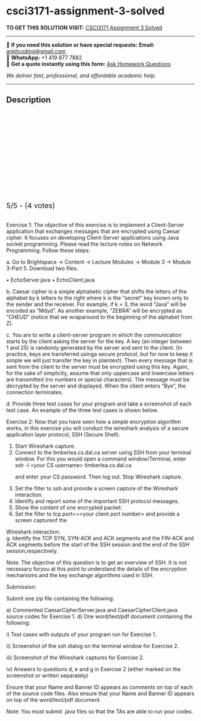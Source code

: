 # csci3171-assignment-3-solved
**TO GET THIS SOLUTION VISIT:** [CSCI3171 Assignment 3 Solved](https://www.ankitcodinghub.com/product/csci3171-assignment-3-solved/)


---

📩 **If you need this solution or have special requests:** **Email:** ankitcoding@gmail.com  
📱 **WhatsApp:** +1 419 877 7882  
📄 **Get a quote instantly using this form:** [Ask Homework Questions](https://www.ankitcodinghub.com/services/ask-homework-questions/)

*We deliver fast, professional, and affordable academic help.*

---

<h2>Description</h2>



<div class="kk-star-ratings kksr-auto kksr-align-center kksr-valign-top" data-payload="{&quot;align&quot;:&quot;center&quot;,&quot;id&quot;:&quot;92300&quot;,&quot;slug&quot;:&quot;default&quot;,&quot;valign&quot;:&quot;top&quot;,&quot;ignore&quot;:&quot;&quot;,&quot;reference&quot;:&quot;auto&quot;,&quot;class&quot;:&quot;&quot;,&quot;count&quot;:&quot;4&quot;,&quot;legendonly&quot;:&quot;&quot;,&quot;readonly&quot;:&quot;&quot;,&quot;score&quot;:&quot;5&quot;,&quot;starsonly&quot;:&quot;&quot;,&quot;best&quot;:&quot;5&quot;,&quot;gap&quot;:&quot;4&quot;,&quot;greet&quot;:&quot;Rate this product&quot;,&quot;legend&quot;:&quot;5\/5 - (4 votes)&quot;,&quot;size&quot;:&quot;24&quot;,&quot;title&quot;:&quot;CSCI3171 Assignment 3 Solved&quot;,&quot;width&quot;:&quot;138&quot;,&quot;_legend&quot;:&quot;{score}\/{best} - ({count} {votes})&quot;,&quot;font_factor&quot;:&quot;1.25&quot;}">

<div class="kksr-stars">

<div class="kksr-stars-inactive">
            <div class="kksr-star" data-star="1" style="padding-right: 4px">


<div class="kksr-icon" style="width: 24px; height: 24px;"></div>
        </div>
            <div class="kksr-star" data-star="2" style="padding-right: 4px">


<div class="kksr-icon" style="width: 24px; height: 24px;"></div>
        </div>
            <div class="kksr-star" data-star="3" style="padding-right: 4px">


<div class="kksr-icon" style="width: 24px; height: 24px;"></div>
        </div>
            <div class="kksr-star" data-star="4" style="padding-right: 4px">


<div class="kksr-icon" style="width: 24px; height: 24px;"></div>
        </div>
            <div class="kksr-star" data-star="5" style="padding-right: 4px">


<div class="kksr-icon" style="width: 24px; height: 24px;"></div>
        </div>
    </div>

<div class="kksr-stars-active" style="width: 138px;">
            <div class="kksr-star" style="padding-right: 4px">


<div class="kksr-icon" style="width: 24px; height: 24px;"></div>
        </div>
            <div class="kksr-star" style="padding-right: 4px">


<div class="kksr-icon" style="width: 24px; height: 24px;"></div>
        </div>
            <div class="kksr-star" style="padding-right: 4px">


<div class="kksr-icon" style="width: 24px; height: 24px;"></div>
        </div>
            <div class="kksr-star" style="padding-right: 4px">


<div class="kksr-icon" style="width: 24px; height: 24px;"></div>
        </div>
            <div class="kksr-star" style="padding-right: 4px">


<div class="kksr-icon" style="width: 24px; height: 24px;"></div>
        </div>
    </div>
</div>


<div class="kksr-legend" style="font-size: 19.2px;">
            5/5 - (4 votes)    </div>
    </div>
<div class="page" title="Page 1">
<div class="layoutArea">
<div class="column">
&nbsp;

Exercise 1: The objective of this exercise is to implement a Client-Server application that exchanges messages that are encrypted using Caesar cipher. It focuses on developing Client-Server applications using Java socket programming. Please read the lecture notes on Network Programming. Follow these steps:

a. Go to Brightspace -&gt; Content -&gt; Lecture Modules -&gt; Module 3 -&gt; Module 3-Part 5. Download two files.

• EchoServer.java • EchoClient.java

b. Caesar cipher is a simple alphabetic cipher that shifts the letters of the alphabet by k letters to the right where k is the “secret” key known only to the sender and the receiver. For example, if k = 3, the word “Java” will be encoded as “Mdyd”. As another example, “ZEBRA” will be encrypted as “CHEUD” (notice that we wraparound to the beginning of the alphabet from Z).

c. You are to write a client-server program in which the communication starts by the client asking the server for the key. A key (an integer between 1 and 25) is randomly generated by the server and sent to the client. (In practice, keys are transferred usinga secure protocol, but for now to keep it simple we will just transfer the key in plaintext). Then every message that is sent from the client to the server must be encrypted using this key. Again, for the sake of simplicity, assume that only uppercase and lowercase letters are transmitted (no numbers or special characters). The message must be decrypted by the server and displayed. When the client enters “Bye”, the connection terminates.

d. Provide three test cases for your program and take a screenshot of each test case. An example of the three test cases is shown below.

</div>
</div>
</div>
<div class="page" title="Page 2">
<div class="layoutArea">
<div class="column">
Exercise 2: Now that you have seen how a simple encryption algorithm works, in this exercise you will conduct the wireshark analysis of a secure application layer protocol, SSH (Secure Shell).

<ol>
<li>Start Wireshark capture.</li>
<li>Connect to the timberlea.cs.dal.ca server using SSH from your terminal window.
For this you would open a command window/Terminal, enter ssh -l &lt;your CS username&gt; timberlea.cs.dal.ca

and enter your CS password. Then log out. Stop Wireshark capture.
</li>
<li>Set the filter to ssh and provide a screen capture of the Wireshark interaction.</li>
<li>Identify and report some of the important SSH protocol messages.</li>
<li>Show the content of one encrypted packet.</li>
<li>Set the filter to tcp.port==&lt;your client port number&gt; and provide a screen captureof the</li>
</ol>
</div>
</div>
<div class="layoutArea">
<div class="column">
Wireshark interaction.

</div>
</div>
</div>
<div class="page" title="Page 3">
<div class="layoutArea">
<div class="column">
g. Identify the TCP SYN, SYN-ACK and ACK segments and the FIN-ACK and ACK segments before the start of the SSH session and the end of the SSH session,respectively.

Note: The objective of this question is to get an overview of SSH. It is not necessary foryou at this point to understand the details of the encryption mechanisms and the key exchange algorithms used in SSH.

Submission:

Submit one zip file containing the following:

a) Commented CaesarCipherServer.java and CaesarCipherClient.java source codes for Exercise 1. d) One word/text/pdf document containing the following:

i) Test cases with outputs of your program run for Exercise 1.

ii) Screenshot of the ssh dialog on the terminal window for Exercise 2.

iii) Screenshot of the Wireshark captures for Exercise 2.

iv) Answers to questions d, e and g in Exercise 2 (either marked on the screenshot or written separately)

Ensure that your Name and Banner ID appears as comments on top of each of the source code files. Also ensure that your Name and Banner ID appears on top of the word/text/pdf document.

Note: You must submit .java files so that the TAs are able to run your codes.

</div>
</div>
</div>
